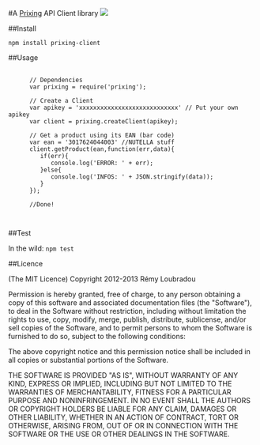 #A [Prixing](http://www.prixing.fr/) API Client library
[![](https://secure.travis-ci.org/lbdremy/prixing-node-client.png)](http://travis-ci.org/#!/lbdremy/prixing-node-client)

##Install

`npm install prixing-client`

##Usage

<pre>
   <code>
      // Dependencies
      var prixing = require('prixing');

      // Create a Client
      var apikey = 'xxxxxxxxxxxxxxxxxxxxxxxxxxxx' // Put your own apikey
      var client = prixing.createClient(apikey);

      // Get a product using its EAN (bar code)
      var ean = '3017624044003' //NUTELLA stuff
      client.getProduct(ean,function(err,data){
         if(err){
            console.log('ERROR: ' + err);
         }else{
            console.log('INFOS: ' + JSON.stringify(data));
         }
      });

      //Done!
            
   </code>
</pre>

##Test

In the wild:
`npm test`

##Licence

(The MIT Licence)
Copyright 2012-2013 Rémy Loubradou

Permission is hereby granted, free of charge, to any person obtaining a copy
of this software and associated documentation files (the "Software"), to deal
in the Software without restriction, including without limitation the rights
to use, copy, modify, merge, publish, distribute, sublicense, and/or sell
copies of the Software, and to permit persons to whom the Software is
furnished to do so, subject to the following conditions:

The above copyright notice and this permission notice shall be included in
all copies or substantial portions of the Software.

THE SOFTWARE IS PROVIDED "AS IS", WITHOUT WARRANTY OF ANY KIND, EXPRESS OR
IMPLIED, INCLUDING BUT NOT LIMITED TO THE WARRANTIES OF MERCHANTABILITY,
FITNESS FOR A PARTICULAR PURPOSE AND NONINFRINGEMENT. IN NO EVENT SHALL THE
AUTHORS OR COPYRIGHT HOLDERS BE LIABLE FOR ANY CLAIM, DAMAGES OR OTHER
LIABILITY, WHETHER IN AN ACTION OF CONTRACT, TORT OR OTHERWISE, ARISING FROM,
OUT OF OR IN CONNECTION WITH THE SOFTWARE OR THE USE OR OTHER DEALINGS IN
THE SOFTWARE.
